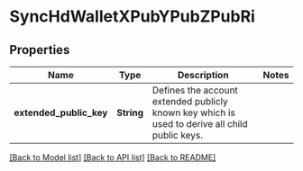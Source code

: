# SyncHdWalletXPubYPubZPubRi

## Properties

Name | Type | Description | Notes
------------ | ------------- | ------------- | -------------
**extended_public_key** | **String** | Defines the account extended publicly known key which is used to derive all child public keys. | 

[[Back to Model list]](../README.md#documentation-for-models) [[Back to API list]](../README.md#documentation-for-api-endpoints) [[Back to README]](../README.md)


